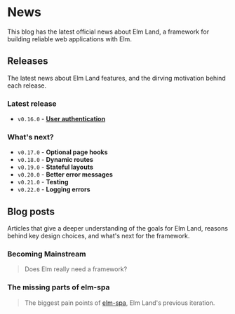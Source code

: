 # News

This blog has the latest official news about Elm Land, a framework for building reliable web applications with Elm.

## Releases

The latest news about Elm Land features, and the dirving motivation behind each release.

### Latest release

- `v0.16.0` - [__User authentication__](/news/releases/0.16.0.md)

### What's next?

- `v0.17.0` - __Optional page hooks__
- `v0.18.0` - __Dynamic routes__
- `v0.19.0` - __Stateful layouts__
- `v0.20.0` - __Better error messages__
- `v0.21.0` - __Testing__
- `v0.22.0` - __Logging errors__

## Blog posts

Articles that give a deeper understanding of the goals for Elm Land, reasons behind key design choices, and what's next for the framework.

### Becoming Mainstream

> Does Elm really need a framework?

### The missing parts of elm-spa
    
> The biggest pain points of [elm-spa](https://elm-spa.dev), Elm Land's previous iteration.